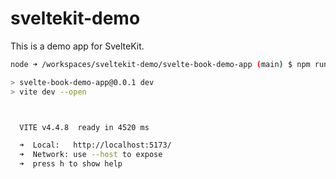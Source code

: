 # sveltekit-demo
This is a demo app for SvelteKit.

```bash
node ➜ /workspaces/sveltekit-demo/svelte-book-demo-app (main) $ npm run dev -- --open

> svelte-book-demo-app@0.0.1 dev
> vite dev --open



  VITE v4.4.8  ready in 4520 ms

  ➜  Local:   http://localhost:5173/
  ➜  Network: use --host to expose
  ➜  press h to show help
```